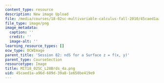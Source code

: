```yaml
---
content_type: resource
description: New image Upload
file: /media/courses/18-02sc-multivariable-calculus-fall-2010/45caed1aa96d689d39a81e650be419e9_MIT18_02SC_L28Brds_4a.png
file_type: image/png
image_metadata:
  caption: ''
  credit: ''
  image-alt: ''
learning_resource_types: []
ocw_type: OCWImage
parent_title: 'Session 82: ndS for a Surface z = f(x, y)'
parent_type: CourseSection
resourcetype: Image
title: MIT18_02SC_L28Brds_4a.png
uid: 45caed1a-a96d-689d-39a8-1e650be419e9
---
```

